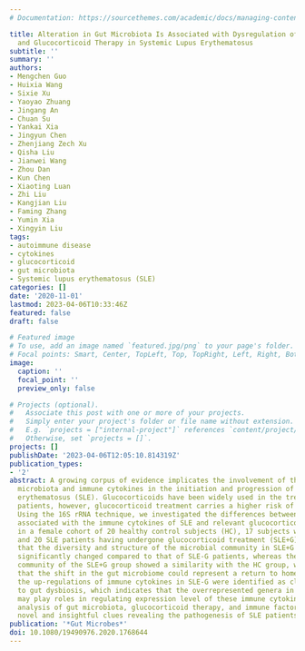 ```yaml
---
# Documentation: https://sourcethemes.com/academic/docs/managing-content/

title: Alteration in Gut Microbiota Is Associated with Dysregulation of Cytokines
  and Glucocorticoid Therapy in Systemic Lupus Erythematosus
subtitle: ''
summary: ''
authors:
- Mengchen Guo
- Huixia Wang
- Sixie Xu
- Yaoyao Zhuang
- Jingang An
- Chuan Su
- Yankai Xia
- Jingyun Chen
- Zhenjiang Zech Xu
- Qisha Liu
- Jianwei Wang
- Zhou Dan
- Kun Chen
- Xiaoting Luan
- Zhi Liu
- Kangjian Liu
- Faming Zhang
- Yumin Xia
- Xingyin Liu
tags:
- autoimmune disease
- cytokines
- glucocorticoid
- gut microbiota
- Systemic lupus erythematosus (SLE)
categories: []
date: '2020-11-01'
lastmod: 2023-04-06T10:33:46Z
featured: false
draft: false

# Featured image
# To use, add an image named `featured.jpg/png` to your page's folder.
# Focal points: Smart, Center, TopLeft, Top, TopRight, Left, Right, BottomLeft, Bottom, BottomRight.
image:
  caption: ''
  focal_point: ''
  preview_only: false

# Projects (optional).
#   Associate this post with one or more of your projects.
#   Simply enter your project's folder or file name without extension.
#   E.g. `projects = ["internal-project"]` references `content/project/deep-learning/index.md`.
#   Otherwise, set `projects = []`.
projects: []
publishDate: '2023-04-06T12:05:10.814319Z'
publication_types:
- '2'
abstract: A growing corpus of evidence implicates the involvement of the commensal
  microbiota and immune cytokines in the initiation and progression of systemic lupus
  erythematosus (SLE). Glucocorticoids have been widely used in the treatment of SLE
  patients, however, glucocorticoid treatment carries a higher risk of other diseases.
  Using the 16S rRNA technique, we investigated the differences between the gut microbiota
  associated with the immune cytokines of SLE and relevant glucocorticoid treatment
  in a female cohort of 20 healthy control subjects (HC), 17 subjects with SLE (SLE-G),
  and 20 SLE patients having undergone glucocorticoid treatment (SLE+G). We observed
  that the diversity and structure of the microbial community in SLE+G patients were
  significantly changed compared to that of SLE-G patients, whereas the gut microbial
  community of the SLE+G group showed a similarity with the HC group, which implicate
  that the shift in the gut microbiome could represent a return to homeostasis. Furthermore,
  the up-regulations of immune cytokines in SLE-G were identified as closely related
  to gut dysbiosis, which indicates that the overrepresented genera in SLE patients
  may play roles in regulating expression level of these immune cytokines. This associated
  analysis of gut microbiota, glucocorticoid therapy, and immune factors might provide
  novel and insightful clues revealing the pathogenesis of SLE patients.
publication: '*Gut Microbes*'
doi: 10.1080/19490976.2020.1768644
---
```

